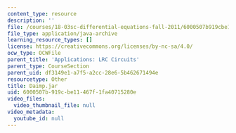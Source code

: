 ```yaml
---
content_type: resource
description: ''
file: /courses/18-03sc-differential-equations-fall-2011/6000507b919cbe11467f1fa40715280e_Daimp.jar
file_type: application/java-archive
learning_resource_types: []
license: https://creativecommons.org/licenses/by-nc-sa/4.0/
ocw_type: OCWFile
parent_title: 'Applications: LRC Circuits'
parent_type: CourseSection
parent_uid: df3149e1-a7f5-a2cc-28e6-5b462671494e
resourcetype: Other
title: Daimp.jar
uid: 6000507b-919c-be11-467f-1fa40715280e
video_files:
  video_thumbnail_file: null
video_metadata:
  youtube_id: null
---
```

